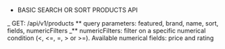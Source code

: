 - BASIC SEARCH OR SORT PRODUCTS API

\_ GET: /api/v1/products
** query parameters: featured, brand, name, sort, fields, numericFilters
\_** numericFilters: filter on a specific numerical condition (<, <=, =, > or >=). Available numerical fields: price and rating
